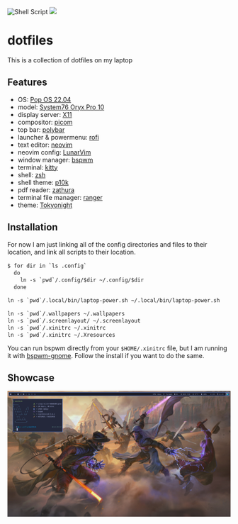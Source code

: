 ![Shell Script](https://img.shields.io/badge/shell_script-%23121011.svg) 
![](https://img.shields.io/github/last-commit/nhudson/dotfiles)

# dotfiles

This is a collection of dotfiles on my laptop

## Features
- OS: [Pop OS 22.04](https://pop.system76.com/)
- model: [System76 Oryx Pro 10](https://system76.com/laptops/oryx)
- display server: [X11](https://www.x.org/wiki/)
- compositor: [picom](https://github.com/yshui/picom)
- top bar: [polybar](https://github.com/polybar/polybar)
- launcher & powermenu: [rofi](https://github.com/davatorium/rofi)
- text editor: [neovim](https://neovim.io/)
- neovim config: [LunarVim](https://github.com/nhudson/lvim)
- window manager: [bspwm](https://github.com/baskerville/bspwm)
- terminal: [kitty](https://github.com/kovidgoyal/kitty)
- shell: [zsh](https://www.zsh.org/)
- shell theme: [p10k](https://github.com/romkatv/powerlevel10k)
- pdf reader: [zathura](https://pwmt.org/projects/zathura/)
- terminal file manager: [ranger](https://github.com/ranger/ranger)
- theme: [Tokyonight](https://github.com/folke/tokyonight.nvim)

## Installation

For now I am just linking all of the config directories and files to their 
location, and link all scripts to their location.

```shell
$ for dir in `ls .config`
  do
    ln -s `pwd`/.config/$dir ~/.config/$dir
  done
```

```shell
ln -s `pwd`/.local/bin/laptop-power.sh ~/.local/bin/laptop-power.sh
```

```shell
ln -s `pwd`/.wallpapers ~/.wallpapers
ln -s `pwd`/.screenlayout/ ~/.screenlayout
ln -s `pwd`/.xinitrc ~/.xinitrc
ln -s `pwd`/.xinitrc ~/.Xresources
```

You can run bspwm directly from your `$HOME/.xinitrc` file, but I am running it
with [bspwm-gnome](https://github.com/simrat39/bspwm-gnome).  Follow the install
if you want to do the same.

## Showcase

![screenshot](/img/screenshot.png)
